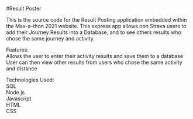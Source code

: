 #Result Poster

This is the source code for the Result Posting application embedded within the Max-a-thon 2021 website. This express app allows non Strava users to add their Journey Results into a Database, and to see others results who chose the same journey and activity.

Features:
<br/>
Allows the user to enter their activity results and save them to a database
<br/>
User can then view other results from users who chose the same activity and distance
<br/>

Technologies Used:
<br/>
SQL
<br/>
Node.js
<br/>
Javascript
<br/>
HTML
<br/>
CSS
<br/>

